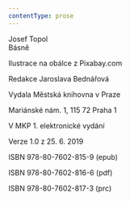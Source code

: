 ```yaml
---
contentType: prose
---
```


Josef Topol  
Básně

Ilustrace na obálce z Pixabay.com

Redakce Jaroslava Bednářová

Vydala Městská knihovna v Praze

Mariánské nám. 1, 115 72 Praha 1

V MKP 1. elektronické vydání

Verze 1.0 z 25. 6. 2019

ISBN 978-80-7602-815-9 (epub)

ISBN 978-80-7602-816-6 (pdf)

ISBN 978-80-7602-817-3 (prc)
